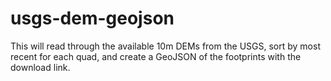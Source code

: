 # usgs-dem-geojson

This will read through the available 10m DEMs from the USGS, sort by most recent for each quad, and create a GeoJSON of the footprints with the download link.
